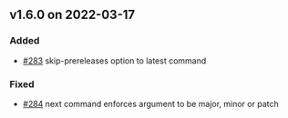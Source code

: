 ## v1.6.0 on 2022-03-17
### Added
* [#283](https://github.com/miniscruff/changie/issues/283) skip-prereleases option to latest command
### Fixed
* [#284](https://github.com/miniscruff/changie/issues/284) next command enforces argument to be major, minor or patch